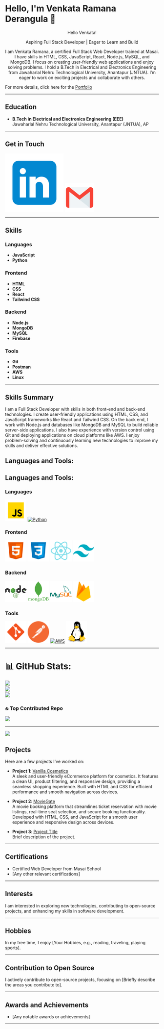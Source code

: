 
# Hello, I'm Venkata Ramana Derangula 🎉

<p align="center">Hello Venkata!</p>

<p align="center">
    Aspiring Full Stack Developer | Eager to Learn and Build
</p>

<p align="center">
    I am Venkata Ramana, a certified Full Stack Web Developer trained at Masai. I have skills in HTML, CSS, JavaScript, React, Node.js, MySQL, and MongoDB. I focus on creating user-friendly web applications and enjoy solving problems. I hold a B.Tech in Electrical and Electronics Engineering from Jawaharlal Nehru Technological University, Anantapur (JNTUA). I’m eager to work on exciting projects and collaborate with others.
</p>

For more details, click here for the [Portfolio](https://venkataramanaderangula.netlify.app/)

---

## Education

- **B.Tech in Electrical and Electronics Engineering (EEE)**  
  Jawaharlal Nehru Technological University, Anantapur (JNTUA), AP

---

## Get in Touch

[![LinkedIn](https://raw.githubusercontent.com/SiratoonNahar/SiratoonNahar/refs/heads/master/icons8-linkedin.svg)](https://www.linkedin.com/in/suryosikha-hati-9a8914229/)  [<img src="https://raw.githubusercontent.com/VenkataRamanaDerangula/DERANGULA/main/images/Skills/email.png" alt="LinkedIn" width="96" height="96"/>](#)


---

## Skills

### Languages
- **JavaScript**  
- **Python**  

### Frontend
- **HTML**  
- **CSS**  
- **React**  
- **Tailwind CSS**  

### Backend
- **Node.js**  
- **MongoDB**  
- **MySQL**  
- **Firebase**  

### Tools
- **Git**  
- **Postman**  
- **AWS**  
- **Linux**  

---

## Skills Summary

I am a Full Stack Developer with skills in both front-end and back-end technologies. I create user-friendly applications using HTML, CSS, and JavaScript frameworks like React and Tailwind CSS. On the back end, I work with Node.js and databases like MongoDB and MySQL to build reliable server-side applications. I also have experience with version control using Git and deploying applications on cloud platforms like AWS. I enjoy problem-solving and continuously learning new technologies to improve my skills and deliver effective solutions.
## **Languages and Tools:**

## **Languages and Tools:**

### Languages
[<img src="https://github.com/VenkataRamanaDerangula/DERANGULA/blob/main/images/Skills/javascript.svg" alt="JavaScript" width="70" height="70"/>](https://developer.mozilla.org/en-US/docs/Web/JavaScript) 
[<img src="https://upload.wikimedia.org/wikipedia/commons/c/c3/Python-logo-notext.svg" alt="Python" width="70" height="70"/>](https://www.python.org)

### Frontend
[<img src="https://github.com/VenkataRamanaDerangula/DERANGULA/blob/main/images/Skills/html.svg" alt="HTML" width="70" height="70"/>](https://html.com) 
[<img src="https://github.com/VenkataRamanaDerangula/DERANGULA/blob/main/images/Skills/css.svg" alt="CSS" width="70" height="70"/>](https://css-tricks.com) 
[<img src="https://github.com/VenkataRamanaDerangula/DERANGULA/blob/main/images/Skills/react.svg" alt="React" width="70" height="70"/>](https://reactjs.org) 
[<img src="https://github.com/VenkataRamanaDerangula/DERANGULA/blob/main/images/Skills/tailwind.svg" alt="Tailwind CSS" width="70" height="70"/>](https://tailwindcss.com)

### Backend
[<img src="https://github.com/VenkataRamanaDerangula/DERANGULA/blob/main/images/Skills/nodejs.svg" alt="Node.js" width="70" height="70"/>](https://nodejs.org) 
[<img src="https://github.com/VenkataRamanaDerangula/DERANGULA/blob/main/images/Skills/mongodb.svg" alt="MongoDB" width="70" height="70"/>](https://www.mongodb.com) 
[<img src="https://github.com/VenkataRamanaDerangula/DERANGULA/blob/main/images/Skills/mysql.svg" alt="MySQL" width="70" height="70"/>](https://www.mysql.com) 
[<img src="https://github.com/VenkataRamanaDerangula/DERANGULA/blob/main/images/Skills/firebase.svg" alt="Firebase" width="70" height="70"/>](https://firebase.google.com)

### Tools
[<img src="https://github.com/VenkataRamanaDerangula/DERANGULA/blob/main/images/Skills/git.svg" alt="Git" width="70" height="70"/>](https://git-scm.com) 
[<img src="https://github.com/VenkataRamanaDerangula/DERANGULA/blob/main/images/Skills/postman.svg" alt="Postman" width="70" height="70"/>](https://www.postman.com) 
[<img src="https://upload.wikimedia.org/wikipedia/commons/9/93/Amazon_Web_Services_Logo.svg" alt="AWS" width="70" height="70"/>](https://aws.amazon.com) 
[<img src="https://github.com/VenkataRamanaDerangula/DERANGULA/blob/main/images/Skills/linux.svg" alt="Linux" width="70" height="70"/>](https://www.linux.org)


---



# 📊 GitHub Stats:
![](https://github-readme-stats.vercel.app/api?username=VenkataRamanaDerangula&theme=default&hide_border=true&include_all_commits=true&count_private=true)<br/>
![](https://github-readme-streak-stats.herokuapp.com/?user=VenkataRamanaDerangula&theme=default&hide_border=true)<br/>
![](https://github-readme-stats.vercel.app/api/top-langs/?username=VenkataRamanaDerangula&theme=default&hide_border=true&include_all_commits=true&count_private=true&layout=compact)

### 🔝 Top Contributed Repo
![](https://github-contributor-stats.vercel.app/api?username=VenkataRamanaDerangula&limit=5&theme=dark&combine_all_yearly_contributions=true)

---
[![](https://visitcount.itsvg.in/api?id=VenkataRamanaDerangula&icon=0&color=0)](https://visitcount.itsvg.in)

<!-- Proudly created with GPRM ( https://gprm.itsvg.in ) -->
## Projects

Here are a few projects I've worked on:

- **Project 1**: [Vanilla Cosmetics](https://vanilla-cosmetics.netlify.app/)  
  A sleek and user-friendly eCommerce platform for cosmetics. It features a clean UI, product filtering, and responsive design, providing a seamless shopping experience. Built with HTML and CSS for efficient performance and smooth navigation across devices.

- **Project 2**: [MovieGate](https://66d56ac1eab8d3bc631a18c5--famous-semifreddo-ecf23a.netlify.app/)  
  A movie booking platform that streamlines ticket reservation with movie listings, real-time seat selection, and secure booking functionality. Developed with HTML, CSS, and JavaScript for a smooth user experience and responsive design across devices.

- **Project 3**: [Project Title](#)  
  Brief description of the project.



---


## Certifications

- Certified Web Developer from Masai School
- [Any other relevant certifications]

---

## Interests

I am interested in exploring new technologies, contributing to open-source projects, and enhancing my skills in software development.

---

## Hobbies

In my free time, I enjoy [Your Hobbies, e.g., reading, traveling, playing sports].

---

## Contribution to Open Source

I actively contribute to open-source projects, focusing on [Briefly describe the areas you contribute to].

---

## Awards and Achievements

- [Any notable awards or achievements]

---

